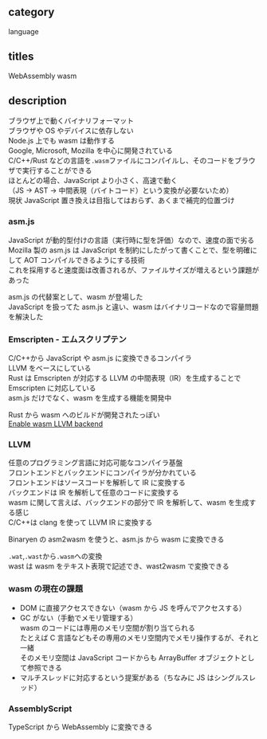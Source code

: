 ## category

language

## titles

WebAssembly
wasm

## description

ブラウザ上で動くバイナリフォーマット  
ブラウザや OS やデバイスに依存しない  
Node.js 上でも wasm は動作する  
Google, Microsoft, Mozilla を中心に開発されている  
C/C++/Rust などの言語を`.wasm`ファイルにコンパイルし、そのコードをブラウザで実行することができる  
ほとんどの場合、JavaScript より小さく、高速で動く  
（JS -> AST -> 中間表現（バイトコード）という変換が必要ないため）  
現状 JavaScript 置き換えは目指してはおらず、あくまで補完的位置づけ

### asm.js

JavaScript が動的型付けの言語（実行時に型を評価）なので、速度の面で劣る  
Mozilla 製の asm.js は JavaScript を制約にしたがって書くことで、型を明確にして AOT コンパイルできるようにする技術  
これを採用すると速度面は改善されるが、ファイルサイズが増えるという課題があった

asm.js の代替案として、wasm が登場した  
JavaScript を扱ってた asm.js と違い、wasm はバイナリコードなので容量問題を解決した

### Emscripten - エムスクリプテン

C/C++から JavaScript や asm.js に変換できるコンパイラ  
LLVM をベースにしている  
Rust は Emscripten が対応する LLVM の中間表現（IR）を生成することで Emscripten に対応している  
asm.js だけでなく、wasm を生成する機能を開発中

Rust から wasm へのビルドが開発されたっぽい  
<a href="https://github.com/rust-lang/rust/pull/42571" target="_blank">Enable wasm LLVM backend</a>

### LLVM

任意のプログラミング言語に対応可能なコンパイラ基盤  
フロントエンドとバックエンドにコンパイラが分かれている  
フロントエンドはソースコードを解析して IR に変換する  
バックエンドは IR を解析して任意のコードに変換する  
wasm に関して言えば、バックエンドの部分で IR を解析して、wasm を生成する感じ  
C/C++は clang を使って LLVM IR に変換する

Binaryen の asm2wasm を使うと、asm.js から wasm に変換できる

`.wat`,`.wast`から`.wasm`への変換  
wast は wasm をテキスト表現で記述でき、wast2wasm で変換できる

### wasm の現在の課題

- DOM に直接アクセスできない（wasm から JS を呼んでアクセスする）
- GC がない（手動でメモリ管理する）  
  wasm のコードには専用のメモリ空間が割り当てられる  
  たとえば C 言語などもその専用のメモリ空間内でメモリ操作するが、それと一緒  
  そのメモリ空間は JavaScript コードからも ArrayBuffer オブジェクトとして参照できる
- マルチスレッドに対応するという提案がある（ちなみに JS はシングルスレッド）

### AssemblyScript

TypeScript から WebAssembly に変換できる
